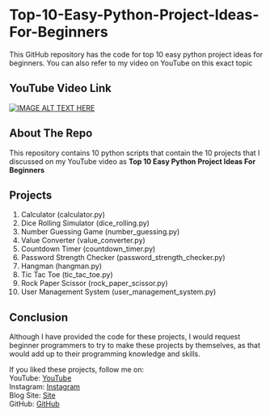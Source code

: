 # Top-10-Easy-Python-Project-Ideas-For-Beginners
This GitHub repository has the code for top 10 easy python project ideas for beginners. You can also refer to my video on YouTube on this exact topic
## YouTube Video Link
[![IMAGE ALT TEXT HERE](https://img.youtube.com/vi/JsFgVJgev48/0.jpg)](https://www.youtube.com/watch?v=JsFgVJgev48)

## About The Repo
This repository contains 10 python scripts that contain the 10 projects that I discussed on my YouTube video as 
**Top 10 Easy Python Project Ideas For Beginners**

## Projects
1. Calculator (calculator.py)
2. Dice Rolling Simulator (dice_rolling.py)
3. Number Guessing Game (number_guessing.py)
4. Value Converter (value_converter.py)
5. Countdown Timer (countdown_timer.py)
6. Password Strength Checker (password_strength_checker.py)
7. Hangman (hangman.py)
8. Tic Tac Toe (tic_tac_toe.py)
9. Rock Paper Scissor (rock_paper_scissor.py)
10. User Management System (user_management_system.py)

## Conclusion
Although I have provided the code for these projects, I would request beginner programmers to try to make these projects by themselves, as that would add up to their programming knowledge and skills.

If you liked these projects, follow me on:\
YouTube: [YouTube](http://www.youtube.com/allaboutpython?sub_confirmation=1)\
Instagram: [Instagram](https://www.instagram.com/itsallaboutpython)\
Blog Site: [Site](https://itsallaboutpython.blogspot.com/)\
GitHub: [GitHub](https://github.com/visheshdvivedi/)
